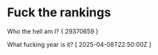 # Fuck the rankings

Who the hell am I?
{ 29370659 }

What fucking year is it?
[ 2025-04-08T22:50:00Z ]
